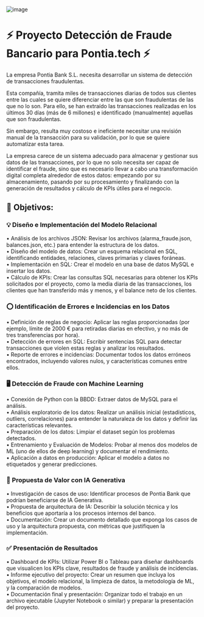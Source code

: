 ![image](https://github.com/user-attachments/assets/98622e2c-5814-4bf7-84d5-127531a5c2ef)

# ⚡ Proyecto Detección de Fraude Bancario para Pontia.tech ⚡
La empresa Pontia Bank S.L. necesita desarrollar un sistema de detección de transacciones fraudulentas.

Esta compañía, tramita miles de transacciones diarias de todos sus clientes entre las cuales se quiere diferenciar entre las que son fraudulentas de las que no lo son. Para ello, se han extraído las transacciones realizadas en los últimos 30 días (más de 6 millones) e identificado (manualmente) aquellas que son fraudulentas. 

Sin embargo, resulta muy costoso e ineficiente necesitar una revisión manual de la transacción para su validación, por lo que se quiere automatizar esta tarea. 

La empresa carece de un sistema adecuado para almacenar y gestionar sus datos de las transacciones, por lo que no solo necesita ser capaz de identificar el fraude, sino que es necesario llevar a cabo una transformación digital completa alrededor de estos datos: empezando por su almacenamiento, pasando por su procesamiento y finalizando con la generación de resultados y cálculo de KPIs útiles para el negocio.

## 🎯 Objetivos:
### 💡 Diseño e Implementación del Modelo Relacional
•	Análisis de los archivos JSON: Revisar los archivos (alarma_fraude.json, balances.json, etc.) para entender la estructura de los datos.  
•	Diseño del modelo de datos: Crear un esquema relacional en SQL, identificando entidades, relaciones, claves primarias y claves foráneas.  
•	Implementación en SQL: Crear el modelo en una base de datos MySQL e insertar los datos.  
•	Cálculo de KPIs: Crear las consultas SQL necesarias para obtener los KPIs solicitados por el proyecto, como la media diaria de las transacciones, los clientes que han transferido más y menos, y el balance neto de los clientes.  


### ⭕ Identificación de Errores e Incidencias en los Datos
•	Definición de reglas de negocio: Aplicar las reglas proporcionadas (por ejemplo, límite de 2000 € para retiradas diarias en efectivo, y no más de tres transferencias por hora).  
•	Detección de errores en SQL: Escribir sentencias SQL para detectar transacciones que violen estas reglas y analizar los resultados.  
•	Reporte de errores e incidencias: Documentar todos los datos erróneos encontrados, incluyendo valores nulos, y características comunes entre ellos.  

### 🖥️ Detección de Fraude con Machine Learning
•	Conexión de Python con la BBDD: Extraer datos de MySQL para el análisis.  
•	Análisis exploratorio de los datos: Realizar un análisis inicial (estadísticos, outliers, correlaciones) para entender la naturaleza de los datos y definir las características relevantes.  
•	Preparación de los datos: Limpiar el dataset según los problemas detectados.  
•	Entrenamiento y Evaluación de Modelos: Probar al menos dos modelos de ML (uno de ellos de deep learning) y documentar el rendimiento.  
•	Aplicación a datos en producción: Aplicar el modelo a datos no etiquetados y generar predicciones.  

### 🤖 Propuesta de Valor con IA Generativa

•	Investigación de casos de uso: Identificar procesos de Pontia Bank que podrían beneficiarse de IA Generativa.  
•	Propuesta de arquitectura de IA: Describir la solución técnica y los beneficios que aportaría a los procesos internos del banco.  
•	Documentación: Crear un documento detallado que exponga los casos de uso y la arquitectura propuesta, con métricas que justifiquen la implementación.  

### ✅ Presentación de Resultados

•	Dashboard de KPIs: Utilizar Power BI o Tableau para diseñar dashboards que visualicen los KPIs clave, resultados de fraude y análisis de incidencias.  
•	Informe ejecutivo del proyecto: Crear un resumen que incluya los objetivos, el modelo relacional, la limpieza de datos, la metodología de ML, y la comparación de modelos.  
•	Documentación final y presentación: Organizar todo el trabajo en un archivo ejecutable (Jupyter Notebook o similar) y preparar la presentación del proyecto.  
